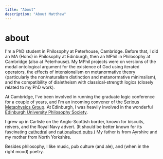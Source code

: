 ```yaml
---
title: "About"
description: "About Matthew"
---
```


# about

I'm a PhD student in Philosophy at Peterhouse, Cambridge. Before that, I did an MA (Hons) in Philosophy at Edinburgh, then an MPhil in Philosophy at Cambridge (also at Peterhouse). My MPhil projects were on versions of the modal ontological argument for the existence of God using iterated operators, the effects of intensionalism on metanormative theory (particularly the non/naturalism distinction and metanormative minimalism), and the compatibility of dialetheism with classical-strength logics (closely related to my PhD work).

At Cambridge, I've been involved in running the graduate logic conference for a couple of years, and I'm an incoming convener of the [Serious Metaphysics Group](https://www.phil.cam.ac.uk/seminars-phil/SMG). At Edinburgh, I was heavily involved in the wonderful [Edinburgh University Philosophy Society](https://www.euphilsoc.com/).

I grew up in Carlisle on the Anglo-Scottish border, known for biscuits, reivers, and the Royal Navy advert. (It should be better known for its fascinating [cathedral](https://carlislecathedral.org.uk/history/) and [nationalised pubs](https://thestatemanagementstory.org/).) My father is from Ayrshire and my mother from North Yorkshire.

Besides philosophy, I like music, pub culture (and ale), and (when in the right mood) poetry.